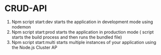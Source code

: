 # CRUD-API
1. Npm script start:dev starts the application in development mode using nodemon
2. Npm script start:prod starts the application in production mode ( script starts the build process and then runs the bundled file)
3. Npm script start:multi starts multiple instances of your application using the Node.js Cluster AP
